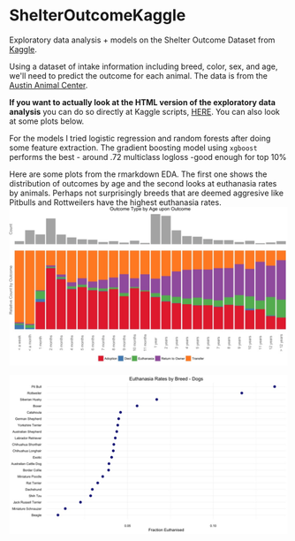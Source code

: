 # ShelterOutcomeKaggle

Exploratory data analysis + models on the Shelter Outcome Dataset from [Kaggle](https://www.kaggle.com/c/shelter-animal-outcomes/scripts).



Using a dataset of intake information including breed, color, sex, and age, we'll need to predict the outcome for each animal. The data is from the [Austin Animal Center](http://www.austintexas.gov/department/animal-services).
  
**If you want to actually look at the HTML version of the exploratory data analysis** you can do so directly at Kaggle scripts,
[HERE](https://www.kaggle.com/apapiu/shelter-animal-outcomes/visualizing-breeds-and-ages-by-outcome). You can also look at some plots below.

For the models I tried logistic regression and random forests after doing some feature extraction. The gradient boosting model using `xgboost` performs the best - around .72 multiclass logloss -good enough for top 10%

Here are some plots from the rmarkdown EDA. The first one shows the distribution of outcomes by age and the second looks at euthanasia rates by animals. Perhaps not surprisingly breeds that are deemed aggresive like Pitbulls and Rottweilers have the highest euthanasia rates. 
![](/plots/img1.jpg)

![](/plots/img2.jpg)
